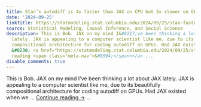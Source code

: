 ```yaml
---
title: Stan’s autodiff is 4x faster than JAX on CPU but 5x slower on GPU (in one eval)
date: '2024-09-25'
linkTitle: https://statmodeling.stat.columbia.edu/2024/09/25/stan-faster-than-jax-on-cpu/
source: Statistical Modeling, Causal Inference, and Social Science
description: This is Bob. JAX on my mind I&#8217;ve been thinking a lot about JAX
  lately. JAX is appealing to a computer scientist like me, due to its beautifully
  compositional architecture for coding autodiff on GPUs. Had JAX existed when we
  &#8230; <a href="https://statmodeling.stat.columbia.edu/2024/09/25/stan-faster-than-jax-on-cpu/">Continue
  reading <span class="meta-nav">&#8594;</span></a> ...
disable_comments: true
---
```

This is Bob. JAX on my mind I&#8217;ve been thinking a lot about JAX lately. JAX is appealing to a computer scientist like me, due to its beautifully compositional architecture for coding autodiff on GPUs. Had JAX existed when we &#8230; <a href="https://statmodeling.stat.columbia.edu/2024/09/25/stan-faster-than-jax-on-cpu/">Continue reading <span class="meta-nav">&#8594;</span></a> ...